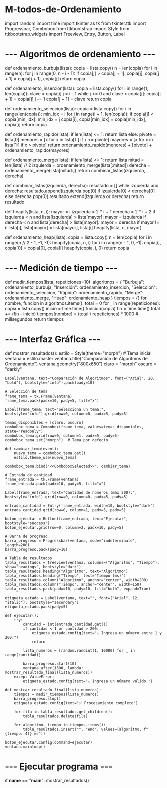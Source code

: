 # M-todos-de-Ordenamiento
import random
import time
import tkinter as tk
from tkinter.ttk import Progressbar, Combobox
from ttkbootstrap import Style
from ttkbootstrap.widgets import Treeview, Entry, Button, Label

# --- Algoritmos de ordenamiento ---
def ordenamiento_burbuja(lista):
    copia = lista.copy()
    n = len(copia)
    for i in range(n):
        for j in range(0, n - i - 1):
            if copia[j] > copia[j + 1]:
                copia[j], copia[j + 1] = copia[j + 1], copia[j]
    return copia

def ordenamiento_insercion(lista):
    copia = lista.copy()
    for i in range(1, len(copia)):
        clave = copia[i]
        j = i - 1
        while j >= 0 and clave < copia[j]:
            copia[j + 1] = copia[j]
            j -= 1
        copia[j + 1] = clave
    return copia

def ordenamiento_seleccion(lista):
    copia = lista.copy()
    for i in range(len(copia)):
        min_idx = i
        for j in range(i + 1, len(copia)):
            if copia[j] < copia[min_idx]:
                min_idx = j
        copia[i], copia[min_idx] = copia[min_idx], copia[i]
    return copia

def ordenamiento_rapido(lista):
    if len(lista) <= 1:
        return lista
    else:
        pivote = lista[0]
        menores = [x for x in lista[1:] if x <= pivote]
        mayores = [x for x in lista[1:] if x > pivote]
        return ordenamiento_rapido(menores) + [pivote] + ordenamiento_rapido(mayores)

def ordenamiento_merge(lista):
    if len(lista) <= 1:
        return lista
    mitad = len(lista) // 2
    izquierda = ordenamiento_merge(lista[:mitad])
    derecha = ordenamiento_merge(lista[mitad:])
    return combinar_listas(izquierda, derecha)

def combinar_listas(izquierda, derecha):
    resultado = []
    while izquierda and derecha:
        resultado.append(izquierda.pop(0) if izquierda[0] < derecha[0] else derecha.pop(0))
    resultado.extend(izquierda or derecha)
    return resultado

def heapify(lista, n, i):
    mayor = i
    izquierda = 2 * i + 1
    derecha = 2 * i + 2
    if izquierda < n and lista[izquierda] > lista[mayor]:
        mayor = izquierda
    if derecha < n and lista[derecha] > lista[mayor]:
        mayor = derecha
    if mayor != i:
        lista[i], lista[mayor] = lista[mayor], lista[i]
        heapify(lista, n, mayor)

def ordenamiento_heap(lista):
    copia = lista.copy()
    n = len(copia)
    for i in range(n // 2 - 1, -1, -1):
        heapify(copia, n, i)
    for i in range(n - 1, 0, -1):
        copia[i], copia[0] = copia[0], copia[i]
        heapify(copia, i, 0)
    return copia

# --- Medición de tiempo ---
def medir_tiempos(lista, repeticiones=10):
    algoritmos = {
        "Burbuja": ordenamiento_burbuja,
        "Inserción": ordenamiento_insercion,
        "Selección": ordenamiento_seleccion,
        "Rápido": ordenamiento_rapido,
        "Merge": ordenamiento_merge,
        "Heap": ordenamiento_heap
    }
    tiempos = {}
    for nombre, funcion in algoritmos.items():
        total = 0
        for _ in range(repeticiones):
            copia = lista.copy()
            inicio = time.time()
            funcion(copia)
            fin = time.time()
            total += (fin - inicio)
        tiempos[nombre] = (total / repeticiones) * 1000  # milisegundos
    return tiempos

# --- Interfaz Gráfica ---
def mostrar_resultados():
    estilo = Style(theme="morph")  # Tema inicial
    ventana = estilo.master
    ventana.title("Comparación de Algoritmos de Ordenamiento")
    ventana.geometry("800x650")
    claro = "morph"
    oscuro = "darkly"

    Label(ventana, text="Comparación de Algoritmos", font=("Arial", 20, "bold"), bootstyle="info").pack(pady=10)

    # Selección de tema
    frame_tema = tk.Frame(ventana)
    frame_tema.pack(padx=10, pady=5, fill="x")

    Label(frame_tema, text="Selecciona un tema:", bootstyle="info").grid(row=0, column=0, padx=5, pady=5)

    temas_disponibles = [claro, oscuro]
    combobox_tema = Combobox(frame_tema, values=temas_disponibles, state="readonly")
    combobox_tema.grid(row=0, column=1, padx=5, pady=5)
    combobox_tema.set("morph")  # Tema por defecto

    def cambiar_tema(event):
        nuevo_tema = combobox_tema.get()
        estilo.theme_use(nuevo_tema)

    combobox_tema.bind("<<ComboboxSelected>>", cambiar_tema)

    # Entrada de cantidad
    frame_entrada = tk.Frame(ventana)
    frame_entrada.pack(padx=10, pady=5, fill="x")

    Label(frame_entrada, text="Cantidad de números (máx 200):", bootstyle="info").grid(row=0, column=0, padx=5, pady=5)

    entrada_cantidad = Entry(frame_entrada, width=10, bootstyle="dark")
    entrada_cantidad.grid(row=0, column=1, padx=5, pady=5)

    boton_ejecutar = Button(frame_entrada, text="Ejecutar", bootstyle="success")
    boton_ejecutar.grid(row=0, column=2, padx=10, pady=5)

    # Barra de progreso
    barra_progreso = Progressbar(ventana, mode="indeterminate", length=200)
    barra_progreso.pack(pady=10)

    # Tabla de resultados
    tabla_resultados = Treeview(ventana, columns=("Algoritmo", "Tiempo"), show="headings", bootstyle="dark")
    tabla_resultados.heading("Algoritmo", text="Algoritmo")
    tabla_resultados.heading("Tiempo", text="Tiempo (ms)")
    tabla_resultados.column("Algoritmo", anchor="center", width=200)
    tabla_resultados.column("Tiempo", anchor="center", width=150)
    tabla_resultados.pack(padx=10, pady=10, fill="both", expand=True)

    etiqueta_estado = Label(ventana, text="", font=("Arial", 12, "italic"), bootstyle="secondary")
    etiqueta_estado.pack(pady=5)

    def ejecutar():
        try:
            cantidad = int(entrada_cantidad.get())
            if cantidad < 1 or cantidad > 200:
                etiqueta_estado.config(text="⚠️ Ingresa un número entre 1 y 200.")
                return

            lista_numeros = [random.randint(1, 10000) for _ in range(cantidad)]

            barra_progreso.start(10)
            ventana.after(1500, lambda: mostrar_resultado_final(lista_numeros))
        except ValueError:
            etiqueta_estado.config(text="⚠️ Ingresa un número válido.")

    def mostrar_resultado_final(lista_numeros):
        tiempos = medir_tiempos(lista_numeros)
        barra_progreso.stop()
        etiqueta_estado.config(text="✅ Procesamiento completo")

        for fila in tabla_resultados.get_children():
            tabla_resultados.delete(fila)

        for algoritmo, tiempo in tiempos.items():
            tabla_resultados.insert("", "end", values=(algoritmo, f"{tiempo:.4f} ms"))

    boton_ejecutar.config(command=ejecutar)
    ventana.mainloop()

# --- Ejecutar programa ---
if __name__ == "__main__":
    mostrar_resultados() 
